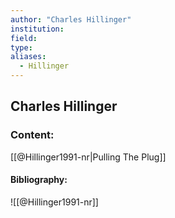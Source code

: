```yaml
---
author: "Charles Hillinger"
institution:
field:
type:
aliases:
  - Hillinger
---
```


## Charles Hillinger

### Content:
[[@Hillinger1991-nr|Pulling The Plug]]

#### Bibliography:

![[@Hillinger1991-nr]]